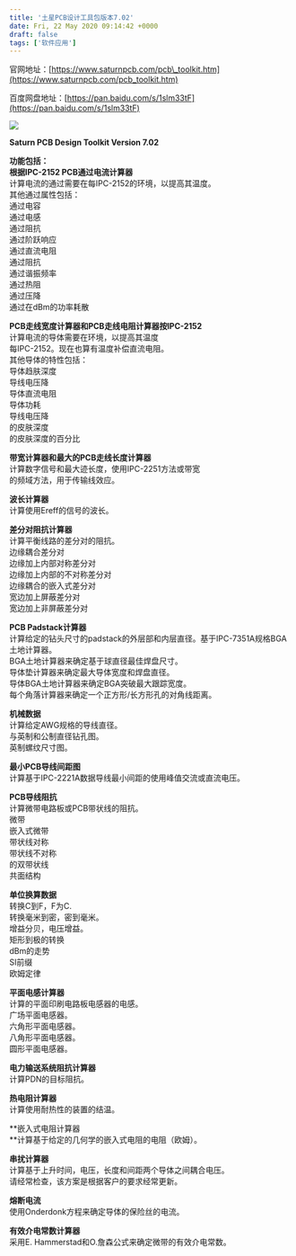 ```yaml
---
title: '土星PCB设计工具包版本7.02'
date: Fri, 22 May 2020 09:14:42 +0000
draft: false
tags: ['软件应用']
---
```


官网地址：[https://www.saturnpcb.com/pcb\_toolkit.htm](https://www.saturnpcb.com/pcb_toolkit.htm)

百度网盘地址：[https://pan.baidu.com/s/1slm33tF](https://pan.baidu.com/s/1slm33tF)

![](http://a1024.synology.me:222/images/blog2022/20_178_b09d6864f3d1937.gif)

**Saturn PCB Design Toolkit Version 7.02**

**功能包括：**  
**根据IPC-2152 PCB通过电流计算器**  
计算电流的通过需要在每IPC-2152的环境，以提高其温度。  
其他通过属性包括：  
通过电容  
通过电感  
通过阻抗  
通过阶跃响应  
通过直流电阻  
通过阻抗  
通过谐振频率  
通过热阻  
通过压降  
通过在dBm的功率耗散  
  
**PCB走线宽度计算器和PCB走线电阻计算器按IPC-2152**  
计算电流的导体需要在环境，以提高其温度  
每IPC-2152。现在也算有温度补偿直流电阻。  
其他导体的特性包括：  
导体趋肤深度  
导线电压降  
导体直流电阻  
导体功耗  
导线电压降  
的皮肤深度  
的皮肤深度的百分比  
  
**带宽计算器和最大的PCB走线长度计算器**  
计算数字信号和最大迹长度，使用IPC-2251方法或带宽  
的频域方法，用于传输线效应。  
  
**波长计算器**  
计算使用Ereff的信号的波长。  
  
**差分对阻抗计算器**  
计算平衡线路的差分对的阻抗。  
边缘耦合差分对  
边缘加上内部对称差分对  
边缘加上内部的不对称差分对  
边缘耦合的嵌入式差分对  
宽边加上屏蔽差分对  
宽边加上非屏蔽差分对  
  
**PCB Padstack计算器**  
计算给定的钻头尺寸的padstack的外层部和内层直径。基于IPC-7351A规格BGA土地计算器。  
BGA土地计算器来确定基于球直径最佳焊盘尺寸。  
导体垫计算器来确定最大导体宽度和焊盘直径。  
导体BGA土地计算器来确定BGA突破最大跟踪宽度。  
每个角落计算器来确定一个正方形/长方形孔的对角线距离。  
  
**机械数据**  
计算给定AWG规格的导线直径。  
与英制和公制直径钻孔图。  
英制螺纹尺寸图。  
  
**最小PCB导线间距图**  
计算基于IPC-2221A数据导线最小间距的使用峰值交流或直流电压。  
  
**PCB导线阻抗**  
计算微带电路板或PCB带状线的阻抗。  
微带  
嵌入式微带  
带状线对称  
带状线不对称  
的双带状线  
共面结构  
  
**单位换算数据**  
转换C到F，F为C.  
转换毫米到密，密到毫米。  
增益分贝，电压增益。  
矩形到极的转换  
dBm的走势  
SI前缀  
欧姆定律  
  
**平面电感计算器**  
计算的平面印刷电路板电感器的电感。  
广场平面电感器。  
六角形平面电感器。  
八角形平面电感器。  
圆形平面电感器。  
  
**电力输送系统阻抗计算器**  
计算PDN的目标阻抗。  
  
**热电阻计算器**  
计算使用耐热性的装置的结温。  
  
**嵌入式电阻计算器  
**计算基于给定的几何学的嵌入式电阻的电阻（欧姆）。  
  
**串扰计算器**  
计算基于上升时间，电压，长度和间距两个导体之间耦合电压。  
请经常检查，该方案是根据客户的要求经常更新。  
  
**熔断电流**  
使用Onderdonk方程来确定导体的保险丝的电流。  
  
**有效介电常数计算器**  
采用E. Hammerstad和O.詹森公式来确定微带的有效介电常数。